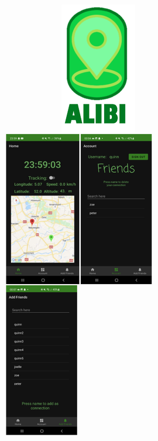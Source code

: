 <!DOCTYPE html>
<center>
<img src='logo_groot.png' width='200' >
</center>
<img src='Screenshot_20220323-235918_Alibi.jpg' width='200'>
<img src='Screenshot_20220324-000421_Alibi.jpg' width='194'>
<img src='Screenshot_20220324-000719_Alibi.jpg' width='194'>
